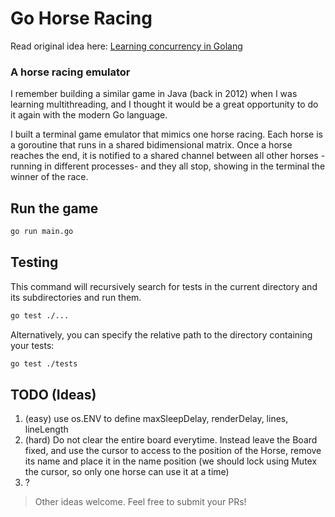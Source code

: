 # Go Horse Racing 

Read original idea here: [Learning concurrency in Golang](https://chemaclass.com/blog/learning-concurrency-in-golang/)

### A horse racing emulator

I remember building a similar game in Java (back in 2012) when I was learning multithreading, and I thought it would be a great opportunity to do it again with the modern Go language.

I built a terminal game emulator that mimics one horse racing. Each horse is a goroutine that runs in a shared bidimensional matrix. Once a horse reaches the end, it is notified to a shared channel between all other horses -running in different processes- and they all stop, showing in the terminal the winner of the race.

## Run the game

```bash
go run main.go
```

## Testing

This command will recursively search for tests in the current directory and its subdirectories and run them.
```bash
go test ./...
```

Alternatively, you can specify the relative path to the directory containing your tests:
```bash
go test ./tests
```

## TODO (Ideas)

1. (easy) use os.ENV to define maxSleepDelay, renderDelay, lines, lineLength
2. (hard) Do not clear the entire board everytime. Instead leave the Board fixed, and use the cursor to access to the position of the Horse, remove its name and place it in the name position (we should lock using Mutex the cursor, so only one horse can use it at a time)
3. ?

> Other ideas welcome. Feel free to submit your PRs!